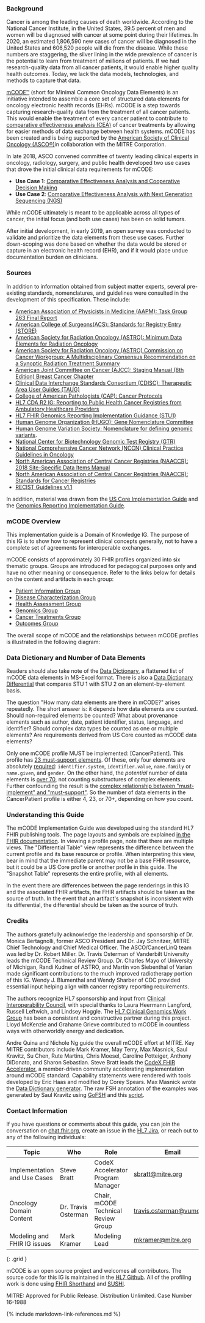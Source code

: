 ### Background

Cancer is among the leading causes of death worldwide. According to the National Cancer Institute, in the United States, 39.5 percent of men and women will be diagnosed with cancer at some point during their lifetimes. In 2020, an estimated 1,806,590 new cases of cancer will be diagnosed in the United States and 606,520 people will die from the disease. While these numbers are staggering, the silver lining in the wide prevalence of cancer is the potential to learn from treatment of millions of patients. If we had research-quality data from all cancer patients, it would enable higher quality health outcomes. Today, we lack the data models, technologies, and methods to capture that data.

[mCODE™](https://mcodeinitiative.org/) (short for Minimal Common Oncology Data Elements) is an initiative intended to assemble a core set of structured data elements for oncology electronic health records (EHRs). mCODE is a step towards capturing research-quality data from the treatment of all cancer patients. This would enable the treatment of every cancer patient to contribute to [comparative effectiveness analysis (CEA)](https://en.wikipedia.org/wiki/Comparative_effectiveness_research) of cancer treatments by allowing for easier methods of data exchange between health systems. mCODE has been created and is being supported by the [American Society of Clinical Oncology (ASCO®)](https://www.asco.org/)in collaboration with the MITRE Corporation.

In late 2018, ASCO convened committee of twenty leading clinical experts in oncology, radiology, surgery, and public health developed two use cases that drove the initial clinical data requirements for mCODE:

* **Use Case 1**: [Comparative Effectiveness Analysis and Cooperative Decision Making](mCODE-UseCase-RCC.docx)
* **Use Case 2**: [Comparative Effectiveness Analysis with Next Generation Sequencing (NGS)](mCODE-UseCase-NGS.docx)

While mCODE ultimately is meant to be applicable across all types of cancer, the initial focus (and both use cases) has been on solid tumors.

After initial development, in early 2019, an open survey was conducted to validate and prioritize the data elements from these use cases. Further down-scoping was done based on whether the data would be stored or capture in an electronic health record (EHR), and if it would place undue documentation burden on clinicians.

### Sources

In addition to information obtained from subject matter experts, several pre-existing standards, nomenclatures, and guidelines were consulted in the development of this specification. These include:

* [American Association of Physicists in Medicine (AAPM): Task Group 263 Final Report](https://www.aapm.org/pubs/reports/RPT_263.pdf)
* [American College of Surgeons(ACS): Standards for Registry Entry (STORE)](https://www.facs.org/-/media/files/quality-programs/cancer/ncdb/store_manual_2021.ashx)
* [American Society for Radiation Oncology (ASTRO): Minimum Data Elements for Radiation Oncology](https://www.practicalradonc.org/article/S1879-8500(19)30232-2/fulltext)
* [American Society for Radiation Oncology (ASTRO) Commission on Cancer Workgroup: A Multidisciplinary Consensus Recommendation on a Synoptic Radiation Treatment Summary](https://www.practicalradonc.org/article/S1879-8500(20)30002-3/fulltext)
* [American Joint Committee on Cancer (AJCC): Staging Manual (8th Edition) Breast Cancer Chapter](https://cancerstaging.org/references-tools/deskreferences/Pages/Breast-Cancer-Staging.aspx)
* [Clinical Data Interchange Standards Consortium (CDISC): Therapeutic Area User Guides (TAUG)](https://www.cdisc.org/standards/therapeutic-areas/disease-area)
* [College of American Pathologists (CAP): Cancer Protocols](https://www.cap.org/protocols-and-guidelines)
* [HL7 CDA R2 IG: Reporting to Public Health Cancer Registries from Ambulatory Healthcare Providers](http://www.hl7.org/implement/standards/product_brief.cfm?product_id=383)
* [HL7 FHIR Genomics Reporting Implementation Guidance (STU1)](http://hl7.org/fhir/uv/genomics-reporting/index.html)
* [Human Genome Organization (HUGO): Gene Nomenclature Committee](https://www.genenames.org/)
* [Human Genome Variation Society: Nomenclature for defining genomic variants](https://varnomen.hgvs.org/).
* [National Center for Biotechnology Genomic Test Registry (GTR)](https://www.ncbi.nlm.nih.gov/gtr)
* [National Comprehensive Cancer Network (NCCN) Clinical Practice Guidelines in Oncology](https://www.nccn.org/professionals/physician_gls/default.aspx#site)
* [North American Association of Central Cancer Registries (NAACCR): 2018 Site-Specific Data Items Manual](https://www.naaccr.org/SSDI/SSDI-Manual.pdf?v=1531675132)
* [North American Association of Central Cancer Registries (NAACCR): Standards for Cancer Registries](https://www.naaccr.org/data-standards-data-dictionary/)
* [RECIST Guidelines v1.1](https://project.eortc.org/recist/wp-content/uploads/sites/4/2015/03/RECISTGuidelines.pdf)

In addition, material was drawn from the [US Core Implementation Guide](http://hl7.org/fhir/us/core/STU4/) and the [Genomics Reporting Implementation Guide](http://hl7.org/fhir/uv/genomics-reporting/).

### mCODE Overview

This implementation guide is a Domain of Knowledge IG. The purpose of this IG is to show how to represent clinical concepts generally, not to have a complete set of agreements for interoperable exchanges.

mCODE consists of approximately 30 FHIR profiles organized into six thematic groups. Groups are introduced for pedagogical purposes only and have no other meaning or consequence. Refer to the links below for details on the content and artifacts in each group:

* [Patient Information Group](group-patient.html)
* [Disease Characterization Group](group-disease.html)
* [Health Assessment Group](group-assessment.html)
* [Genomics Group](group-genomics.html)
* [Cancer Treatments Group](group-treatment.html)
* [Outcomes Group](group-outcome.html)

The overall scope of mCODE and the relationships between mCODE profiles is illustrated in the following diagram:

<object data="mCodeDiagram.svg" type="image/svg+xml"></object>

### Data Dictionary and Number of Data Elements

Readers should also take note of the [Data Dictionary](dictionary.html), a flattened list of mCODE data elements in MS-Excel format. There is also a [Data Dictionary Differential](dictionary.html#data-dictionary-differential) that compares STU 1 with STU 2 on an element-by-element basis.

The question "How many data elements are there in mCODE?" arises repeatedly. The short answer is: it depends how data elements are counted. Should non-required elements be counted? What about provenance elements such as author, date, patient identifier, status, language, and identifier? Should complex data types be counted as one or multiple elements? Are requirements derived from US Core counted as mCODE data elements?

Only one mCODE profile MUST be implemented: [CancerPatient]. This profile has [23 must-support elements](StructureDefinition-mcode-cancer-patient.html#tabs-snapms). Of these, only four elements are absolutely [required](profile-conformance.html#definition-of-required): `identifier.system`, `identifier.value`, `name.family` or `name.given`, and `gender`. On the other hand, the *potential* number of data elements is [over 70](StructureDefinition-mcode-cancer-patient.html#tabs-snap), not counting substructures of complex elements. Further confounding the result is the [complex relationship between "must-implement" and "must-support"](conformance-profiles.html#must-implement-versus-must-support). So the number of data elements in the CancerPatient profile is either 4, 23, or 70+, depending on how you count.

### Understanding this Guide

The mCODE Implementation Guide was developed using the standard HL7 FHIR publishing tools. The page layouts and symbols are explained [in the FHIR documentation](https://www.hl7.org/fhir/formats.html). In viewing a profile page, note that there are multiple views. The "Differential Table" view represents the difference between the current profile and its base resource or profile. When interpreting this view, bear in mind that the immediate parent may not be a base FHIR resource, but it could be a US Core profile or another profile in this guide. The "Snapshot Table" represents the entire profile, with all elements.

In the event there are differences between the page renderings in this IG and the associated FHIR artifacts, the FHIR artifacts should be taken as the source of truth. In the event that an artifact's snapshot is inconsistent with its differential, the differential should be taken as the source of truth.

### Credits

The authors gratefully acknowledge the leadership and sponsorship of Dr. Monica Bertagnolli, former ASCO President and Dr. Jay Schnitzer, MITRE Chief Technology and Chief Medical Officer. The ASCO/CancerLinQ team was led by Dr. Robert Miller. Dr. Travis Osterman of Vanderbilt University leads the mCODE Technical Review Group. Dr. Charles Mayo of University of Michigan, Randi Kudner of ASTRO, and Martin von Siebenthal of Varian made significant contributions to the much improved radiotherapy portion of this IG. Wendy J. Blumenthal and Wendy Sharber of CDC provided essential input helping align with cancer registry reporting requirements.

The authors recognize HL7 sponsorship and input from [Clinical Interoperability Council](http://www.hl7.org/Special/committees/cic/index.cfm), with special thanks to Laura Heermann Langford, Russell Leftwich, and Lindsey Hoggle. The [HL7 Clinical Genomics Work Group](https://confluence.hl7.org/display/CGW) has been a consistent and constructive partner during this project. Lloyd McKenzie and Grahame Grieve contributed to mCODE in countless ways with otherworldly energy and dedication.

Andre Quina and Nichole Ng guide the overall mCODE effort at MITRE. Key MITRE contributors include Mark Kramer, May Terry, Max Masnick, Saul Kravitz, Su Chen, Rute Martins, Chris Moesel, Caroline Potteiger, Anthony DiDonato, and Sharon Sebastian. Steve Bratt leads the [CodeX FHIR Accelerator](https://confluence.hl7.org/display/COD/CodeX+Home), a member-driven community accelerating implementation around mCODE standard. Capability statements were rendered with tools developed by Eric Haas and modified by Corey Spears. Max Masnick wrote the [Data Dictionary generator](https://github.com/HL7/fhir-mCODE-ig/tree/master/data-dictionary). The raw FSH annotation of the examples was generated by Saul Kravitz using [GoFSH](https://fshschool.org/docs/gofsh/) and this [script](fshtomd.rb).

### Contact Information

If you have questions or comments about this guide, you can join the conversation on [chat.fhir.org](https://chat.fhir.org/#narrow/stream/179234-Cancer-Interoperability/topic/mCODE), create an issue in the [HL7 Jira](https://jira.hl7.org/issues/?filter=13361), or reach out to any of the following individuals:

| Topic | Who | Role | Email |
|----|---|---|------|
| Implementation and Use Cases | Steve Bratt | CodeX Accelerator Program Manager | sbratt@mitre.org |
| Oncology Domain Content | Dr. Travis Osterman | Chair, mCODE Technical Review Group | travis.osterman@vumc.org |
| Modeling and FHIR IG issues | Mark Kramer | Modeling Lead | mkramer@mitre.org |
{: .grid }

mCODE is an open source project and welcomes all contributors. The source code for this IG is maintained in the [HL7 Github](https://github.com/HL7/fhir-mCODE-ig). All of the profiling work is done using [FHIR Shorthand](http://hl7.org/fhir/uv/shorthand/) and [SUSHI](https://fshschool.org).

MITRE: Approved for Public Release. Distribution Unlimited. Case Number 16-1988

{% include markdown-link-references.md %}

